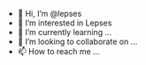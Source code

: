 - 👋 Hi, I’m @lepses
- 👀 I’m interested in Lepses
- 🌱 I’m currently learning ...
- 💞️ I’m looking to collaborate on ...
- 📫 How to reach me ...

<!---
lepses/lepses is a ✨ special ✨ repository because its `README.md` (this file) appears on your GitHub profile.
You can click the Preview link to take a look at your changes.
--->

